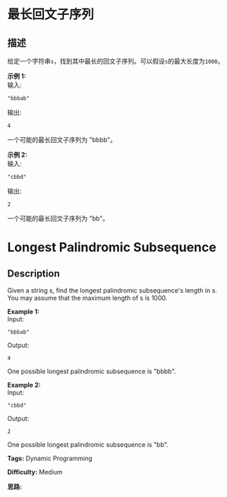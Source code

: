 # 最长回文子序列

## 描述

给定一个字符串`s`，找到其中最长的回文子序列。可以假设`s`的最大长度为`1000`。

**示例 1:**  
输入:

    
    
    "bbbab"
    

输出:

    
    
    4
    

一个可能的最长回文子序列为 "bbbb"。

**示例 2:**  
输入:

    
    
    "cbbd"
    

输出:

    
    
    2
    

一个可能的最长回文子序列为 "bb"。



# Longest Palindromic Subsequence

## Description



Given a string s, find the longest palindromic subsequence's length in s. You may assume that the maximum length of s is 1000.

**Example 1:**  
Input:

    
    
    "bbbab"
    

Output:

    
    
    4
    

One possible longest palindromic subsequence is "bbbb".

**Example 2:**  
Input:

    
    
    "cbbd"
    

Output:

    
    
    2
    

One possible longest palindromic subsequence is "bb".


**Tags:** Dynamic Programming

**Difficulty:** Medium

**思路:**
